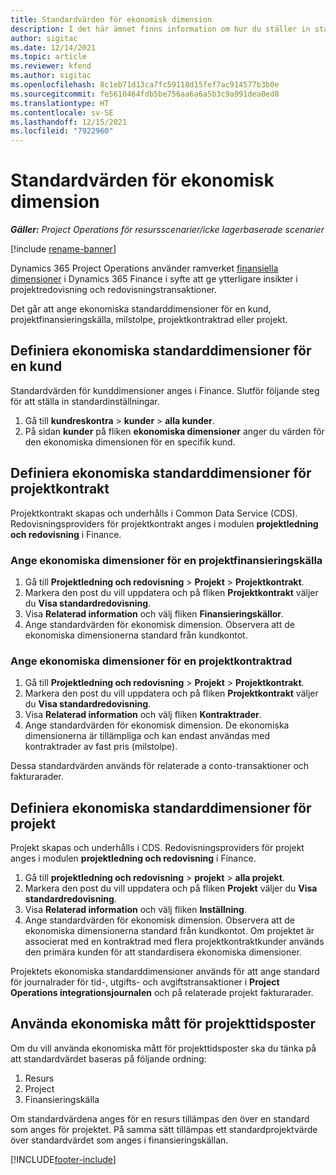 ```yaml
---
title: Standardvärden för ekonomisk dimension
description: I det här ämnet finns information om hur du ställer in standardvärden för ekonomiska dimensioner.
author: sigitac
ms.date: 12/14/2021
ms.topic: article
ms.reviewer: kfend
ms.author: sigitac
ms.openlocfilehash: 8c1eb71d13ca7fc59118d15fef7ac914577b3b0e
ms.sourcegitcommit: fe5610464fdb5be756aa6a6a5b3c9a991dea0ed8
ms.translationtype: HT
ms.contentlocale: sv-SE
ms.lasthandoff: 12/15/2021
ms.locfileid: "7922960"
---
```

# <a name="financial-dimension-defaults"></a>Standardvärden för ekonomisk dimension

_**Gäller:** Project Operations för resursscenarier/icke lagerbaserade scenarier_

[!include [rename-banner](~/includes/cc-data-platform-banner.md)]

Dynamics 365 Project Operations använder ramverket [finansiella dimensioner](/dynamics365/finance/general-ledger/financial-dimensions) i Dynamics 365 Finance i syfte att ge ytterligare insikter i projektredovisning och redovisningstransaktioner.

Det går att ange ekonomiska standarddimensioner för en kund, projektfinansieringskälla, milstolpe, projektkontraktrad eller projekt.

## <a name="define-default-financial-dimensions-for-a-customer"></a>Definiera ekonomiska standarddimensioner för en kund

Standardvärden för kunddimensioner anges i Finance. Slutför följande steg för att ställa in standardinställningar.

1. Gå till **kundreskontra** > **kunder** > **alla kunder**.
2. På sidan **kunder** på fliken **ekonomiska dimensioner** anger du värden för den ekonomiska dimensionen för en specifik kund.

## <a name="define-default-financial-dimensions-for-project-contracts"></a>Definiera ekonomiska standarddimensioner för projektkontrakt

Projektkontrakt skapas och underhålls i Common Data Service (CDS). Redovisningsproviders för projektkontrakt anges i modulen **projektledning och redovisning** i Finance.

### <a name="set-financial-dimensions-for-a-project-funding-source"></a>Ange ekonomiska dimensioner för en projektfinansieringskälla

1. Gå till **Projektledning och redovisning** > **Projekt** > **Projektkontrakt**.
2. Markera den post du vill uppdatera och på fliken **Projektkontrakt** väljer du **Visa standardredovisning**.
3. Visa **Relaterad information** och välj fliken **Finansieringskällor**.
4. Ange standardvärden för ekonomisk dimension. Observera att de ekonomiska dimensionerna standard från kundkontot.

### <a name="set-financial-dimensions-for-a-project-contract-line"></a>Ange ekonomiska dimensioner för en projektkontraktrad

1. Gå till **Projektledning och redovisning** > **Projekt** > **Projektkontrakt**.
2. Markera den post du vill uppdatera och på fliken **Projektkontrakt** väljer du **Visa standardredovisning**.
3. Visa **Relaterad information** och välj fliken **Kontraktrader**.
4. Ange standardvärden för ekonomisk dimension. De ekonomiska dimensionerna är tillämpliga och kan endast användas med kontraktrader av fast pris (milstolpe).

Dessa standardvärden används för relaterade a conto-transaktioner och fakturarader.

## <a name="define-default-financial-dimensions-for-projects"></a>Definiera ekonomiska standarddimensioner för projekt

Projekt skapas och underhålls i CDS. Redovisningsproviders för projekt anges i modulen **projektledning och redovisning** i Finance.

1. Gå till **projektledning och redovisning** > **projekt** > **alla projekt**.
2. Markera den post du vill uppdatera och på fliken **Projekt** väljer du **Visa standardredovisning**.
3. Visa **Relaterad information** och välj fliken **Inställning**.
4. Ange standardvärden för ekonomisk dimension. Observera att de ekonomiska dimensionerna standard från kundkontot. Om projektet är associerat med en kontraktrad med flera projektkontraktkunder används den primära kunden för att standardisera ekonomiska dimensioner.

Projektets ekonomiska standarddimensioner används för att ange standard för journalrader för tid-, utgifts- och avgiftstransaktioner i **Project Operations integrationsjournalen** och på relaterade projekt fakturarader.

## <a name="apply-financial-dimensions-for-project-time-entries"></a>Använda ekonomiska mått för projekttidsposter
Om du vill använda ekonomiska mått för projekttidsposter ska du tänka på att standardvärdet baseras på följande ordning:

1. Resurs
2. Project
3. Finansieringskälla

Om standardvärdena anges för en resurs tillämpas den över en standard som anges för projektet. På samma sätt tillämpas ett standardprojektvärde över standardvärdet som anges i finansieringskällan.


[!INCLUDE[footer-include](../includes/footer-banner.md)]
